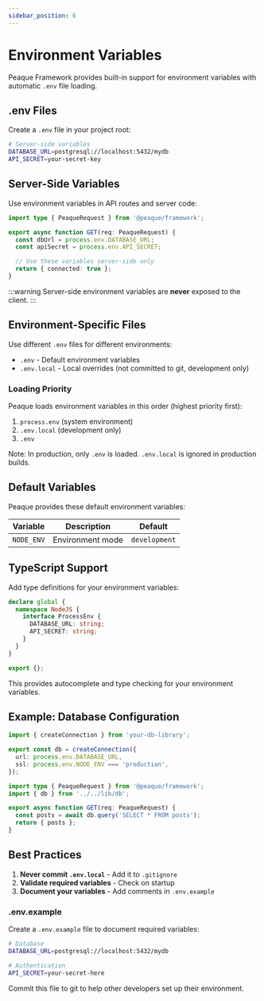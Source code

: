 ```yaml
---
sidebar_position: 6
---
```


# Environment Variables

Peaque Framework provides built-in support for environment variables with automatic `.env` file loading.

## .env Files

Create a `.env` file in your project root:

```bash title=".env"
# Server-side variables
DATABASE_URL=postgresql://localhost:5432/mydb
API_SECRET=your-secret-key

```

## Server-Side Variables

Use environment variables in API routes and server code:

```typescript title="src/api/db/route.ts"
import type { PeaqueRequest } from '@peaque/framework';

export async function GET(req: PeaqueRequest) {
  const dbUrl = process.env.DATABASE_URL;
  const apiSecret = process.env.API_SECRET;

  // Use these variables server-side only
  return { connected: true };
}
```

:::warning
Server-side environment variables are **never** exposed to the client.
:::


## Environment-Specific Files

Use different `.env` files for different environments:

- `.env` - Default environment variables
- `.env.local` - Local overrides (not committed to git, development only)

### Loading Priority

Peaque loads environment variables in this order (highest priority first):

1. `process.env` (system environment)
2. `.env.local` (development only)
3. `.env`

Note: In production, only `.env` is loaded. `.env.local` is ignored in production builds.

## Default Variables

Peaque provides these default environment variables:

| Variable | Description | Default |
|----------|-------------|---------|
| `NODE_ENV` | Environment mode | `development` |

## TypeScript Support

Add type definitions for your environment variables:

```typescript title="src/env.d.ts"
declare global {
  namespace NodeJS {
    interface ProcessEnv {
      DATABASE_URL: string;
      API_SECRET: string;
    }
  }
}

export {};
```

This provides autocomplete and type checking for your environment variables.

## Example: Database Configuration

```typescript title="src/lib/db.ts"
import { createConnection } from 'your-db-library';

export const db = createConnection({
  url: process.env.DATABASE_URL,
  ssl: process.env.NODE_ENV === 'production',
});
```

```typescript title="src/api/posts/route.ts"
import type { PeaqueRequest } from '@peaque/framework';
import { db } from '../../lib/db';

export async function GET(req: PeaqueRequest) {
  const posts = await db.query('SELECT * FROM posts');
  return { posts };
}
```

## Best Practices

1. **Never commit `.env.local`** - Add it to `.gitignore`
2. **Validate required variables** - Check on startup
3. **Document your variables** - Add comments in `.env.example`

### .env.example

Create a `.env.example` file to document required variables:

```bash title=".env.example"
# Database
DATABASE_URL=postgresql://localhost:5432/mydb

# Authentication
API_SECRET=your-secret-here
```

Commit this file to git to help other developers set up their environment.
